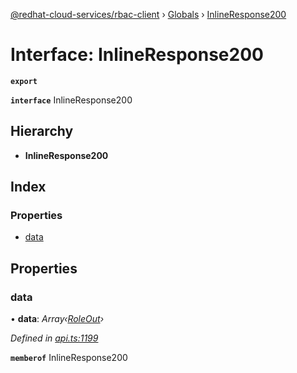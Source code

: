 [@redhat-cloud-services/rbac-client](../README.md) › [Globals](../globals.md) › [InlineResponse200](inlineresponse200.md)

# Interface: InlineResponse200

**`export`** 

**`interface`** InlineResponse200

## Hierarchy

* **InlineResponse200**

## Index

### Properties

* [data](inlineresponse200.md#data)

## Properties

###  data

• **data**: *Array‹[RoleOut](roleout.md)›*

*Defined in [api.ts:1199](https://github.com/RedHatInsights/javascript-clients/blob/master/packages/rbac/api.ts#L1199)*

**`memberof`** InlineResponse200
